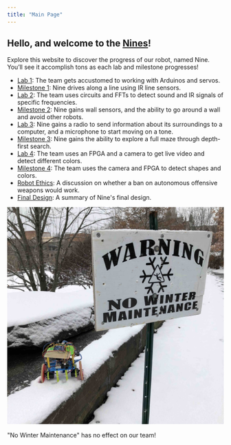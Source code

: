 ```yaml
---
title: "Main Page"
---
```


## Hello, and welcome to the [Nines][1]!

Explore this website to discover the progress of our robot, named Nine. You’ll
see it accomplish tons as each lab and milestone progresses!

* [Lab 1](lab1): The team gets accustomed to working with Arduinos and servos.
* [Milestone 1](milestone1): Nine drives along a line using IR line sensors.
* [Lab 2](lab2): The team uses circuits and FFTs to detect sound and IR signals
  of specific frequencies.
* [Milestone 2](milestone2): Nine gains wall sensors, and the ability to go
  around a wall and avoid other robots.
* [Lab 3](lab3): Nine gains a radio to send information about its surroundings
  to a computer, and a microphone to start moving on a tone.
* [Milestone 3](milestone3): Nine gains the ability to explore a full maze
  through depth-first search.
* [Lab 4](lab4): The team uses an FPGA and a camera to get live video and detect
  different colors.
* [Milestone 4](milestone4): The team uses the camera and FPGA to detect shapes
  and colors.
* [Robot Ethics](ethics): A discussion on whether a ban on autonomous offensive
  weapons would work.
* [Final Design](design): A summary of Nine's final design.

![Winter Maintenance](media/robot-maintenance.jpg "Winter Maintenance")

"No Winter Maintenance" has no effect on our team!

[1]: https://s3.amazonaws.com/southfloridareporter/wp-content/uploads/2017/09/13084901/9fe4fa6a965562be6f2e97542d681168.jpg
